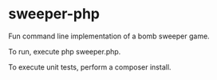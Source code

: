 # sweeper-php
Fun command line implementation of a bomb sweeper game.

To run, execute php sweeper.php.

To execute unit tests, perform a composer install.
